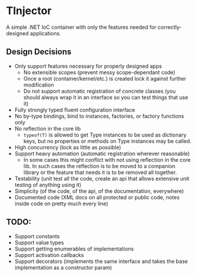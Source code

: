# TInjector
A simple .NET IoC container with only the features needed for correctly-designed applications.

## Design Decisions
* Only support features necessary for properly designed apps 
	* No extensible scopes (prevent messy scope-dependant code)
	* Once a root (container/kernel/etc.) is created lock it against further modification
	* Do not support automatic registration of concrete classes (you should always wrap it in an interface so you can test things that use it)
* Fully strongly typed fluent configuration interface
* No by-type bindings, bind to instances, factories, or factory functions only
* No reflection in the core lib
    * `typeof(T)` is allowed to get Type instances to be used as dictionary keys, but no properties or methods on Type instances may be called.
* High concurrency (lock as little as possible)
* Support heavy automation (automatic registration wherever reasonable)
    * In some cases this might conflict with not using reflection in the core lib.
      In such cases the reflection is to be moved to a companion library or the feature that needs it is to be removed all together.
* Testability (unit test all the code, create an api that allows extensive unit testing of anything using it)
* Simplicity (of the code, of the api, of the documentation, everywhere)
* Documented code (XML docs on all protected or public code, notes inside code on pretty much every line)

## TODO:
* Support constants
* Support value types
* Support getting enumerables of implementations
* Support activation callbacks
* Support decorators (implements the same interface and takes the base implementation as a constructor param)
